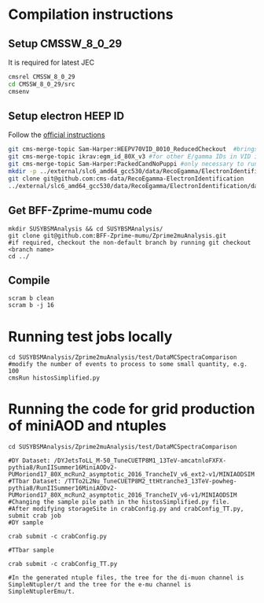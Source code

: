 # Compilation instructions

## Setup CMSSW_8_0_29
It is required for latest JEC

```bash
cmsrel CMSSW_8_0_29
cd CMSSW_8_0_29/src
cmsenv
```

## Setup electron HEEP ID
Follow the [official instructions](https://twiki.cern.ch/twiki/bin/view/CMS/HEEPElectronIdentificationRun2#Instructions_to_check_out_HEEPV7)
```bash
git cms-merge-topic Sam-Harper:HEEPV70VID_8010_ReducedCheckout  #brings in HEEP V70 into VID
git cms-merge-topic ikrav:egm_id_80X_v3 #for other E/gamma IDs in VID if you wish to have them
git cms-merge-topic Sam-Harper:PackedCandNoPuppi #only necessary to run HEEP V70 on AOD (it will crash if this is not present looking for puppi candidates
mkdir -p ../external/slc6_amd64_gcc530/data/RecoEgamma/ElectronIdentification/ #we need this for the mva weights which runs in VID regardless if you need it or not
git clone git@github.com:cms-data/RecoEgamma-ElectronIdentification
../external/slc6_amd64_gcc530/data/RecoEgamma/ElectronIdentification/data #we need this for the mva weights which runs in VID regardless if you need it or not
```

## Get BFF-Zprime-mumu code
```
mkdir SUSYBSMAnalysis && cd SUSYBSMAnalysis/
git clone git@github.com:BFF-Zprime-mumu/Zprime2muAnalysis.git
#if required, checkout the non-default branch by running git checkout <branch name>
cd ../
```
## Compile
```
scram b clean
scram b -j 16
```

# Running test jobs locally
```
cd SUSYBSMAnalysis/Zprime2muAnalysis/test/DataMCSpectraComparison
#modify the number of events to process to some small quantity, e.g. 100
cmsRun histosSimplified.py
```

# Running the code for grid production of miniAOD and ntuples

```
cd SUSYBSMAnalysis/Zprime2muAnalysis/test/DataMCSpectraComparison

#DY Dataset: /DYJetsToLL_M-50_TuneCUETP8M1_13TeV-amcatnloFXFX-pythia8/RunIISummer16MiniAODv2-PUMoriond17_80X_mcRun2_asymptotic_2016_TrancheIV_v6_ext2-v1/MINIAODSIM
#TTbar Dataset: /TTTo2L2Nu_TuneCUETP8M2_ttHtranche3_13TeV-powheg-pythia8/RunIISummer16MiniAODv2-PUMoriond17_80X_mcRun2_asymptotic_2016_TrancheIV_v6-v1/MINIAODSIM
#Changing the sample pile path in the histosSimplified.py file.
#After modifying storageSite in crabConfig.py and crabConfig_TT.py, submit crab job
#DY sample

crab submit -c crabConfig.py

#TTbar sample

crab submit -c crabConfig_TT.py

#In the generated ntuple files, the tree for the di-muon channel is SimpleNtupler/t and the tree for the e-mu channel is SimpleNtuplerEmu/t.
```
